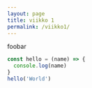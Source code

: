 ```yaml
---
layout: page
title: viikko 1
permalink: /viikko1/
---
```


foobar

```js
const hello = (name) => {
  console.log(name)
}
hello('World')
```